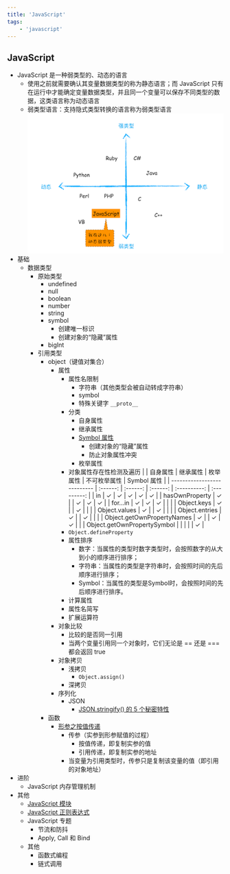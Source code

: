 ```yaml
---
title: 'JavaScript'
tags:
	- 'javascript'
---
```


## JavaScript

- JavaScript 是一种弱类型的、动态的语言
  - 使用之前就需要确认其变量数据类型的称为静态语言；而 JavaScript 只有在运行中才能确定变量数据类型，并且同一个变量可以保存不同类型的数据，这类语言称为动态语言
  - 弱类型语言：支持隐式类型转换的语言称为弱类型语言
    ![](./images/lanuage.png)
- 基础
  - 数据类型
    - 原始类型
      - undefined
      - null
      - boolean
      - number
      - string
      - symbol
        - 创建唯一标识
        - 创建对象的“隐藏”属性
      - bigInt
    - 引用类型
      - object（键值对集合）
        - 属性
          - 属性名限制
            - 字符串（其他类型会被自动转成字符串）
            - symbol
            - 特殊关键字 `__proto__`
          - 分类
            - 自身属性
            - 继承属性
            - [Symbol 属性](https://zh.javascript.info/symbol#yin-cang-shu-xing)
              - 创建对象的“隐藏”属性
              - 防止对象属性冲突
            - 枚举属性
          - 对象属性存在性检测及遍历
            |                             | 自身属性 | 继承属性 | 枚举属性 | 不可枚举属性 | Symbol 属性 |
            | --------------------------- | :------: | :------: | :------: | :----------: | :---------: |
            | in                          |    ✓     |    ✓     |    ✓     |      ✓       |      ✓      |
            | hasOwnProperty              |    ✓     |          |    ✓     |      ✓       |      ✓      |
            | for...in                    |    ✓     |    ✓     |    ✓     |              |             |
            | Object.keys                 |    ✓     |          |    ✓     |              |             |
            | Object.values               |    ✓     |          |    ✓     |              |             |
            | Object.entries              |    ✓     |          |    ✓     |              |             |
            | Object.getOwnPropertyNames  |    ✓     |          |    ✓     |      ✓       |             |
            | Object.getOwnPropertySymbol |          |          |          |              |      ✓      |
          - `Object.defineProperty`
          - 属性排序
            - 数字：当属性的类型时数字类型时，会按照数字的从大到小的顺序进行排序；
            - 字符串：当属性的类型是字符串时，会按照时间的先后顺序进行排序；
            - Symbol：当属性的类型是Symbol时，会按照时间的先后顺序进行排序。
          - 计算属性
          - 属性名简写
          - 扩展运算符
        - 对象比较
          - 比较的是否同一引用
          - 当两个变量引用同一个对象时，它们无论是 == 还是 === 都会返回 true
        - 对象拷贝
          - 浅拷贝
            - `Object.assign()`
          - 深拷贝
        - 序列化
          - JSON
            - [JSON.stringify() 的 5 个秘密特性](https://medium.com/javascript-in-plain-english/5-secret-features-of-json-stringify-c699340f9f27)
      - 函数
        - [形参之按值传递](https://github.com/mqyqingfeng/Blog/issues/10)
          - 传参（实参到形参赋值的过程）
            - 按值传递，即复制实参的值
            - 引用传递，即复制实参的地址
          - 当变量为引用类型时，传参只是复制该变量的值（即引用的对象地址）
- 进阶
  - JavaScript 内存管理机制
- 其他
  - [JavaScript 模块](./JavaScript%20模块.md)
  - [JavaScript 正则表达式](./JavaScript%20正则表达式.md)
  - JavaScript 专题
    - 节流和防抖
    - Apply, Call 和 Bind
  - 其他
    - 函数式编程
    - 链式调用
